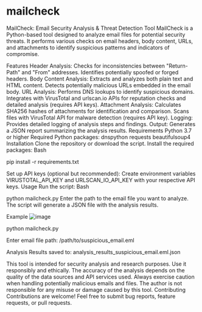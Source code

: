# mailcheck
MailCheck: Email Security Analysis & Threat Detection Tool
MailCheck is a Python-based tool designed to analyze email files for potential security threats. It performs various checks on email headers, body content, URLs, and attachments to identify suspicious patterns and indicators of compromise.

Features
Header Analysis:
Checks for inconsistencies between "Return-Path" and "From" addresses.
Identifies potentially spoofed or forged headers.
Body Content Analysis:
Extracts and analyzes both plain text and HTML content.
Detects potentially malicious URLs embedded in the email body.
URL Analysis:
Performs DNS lookups to identify suspicious domains.
Integrates with VirusTotal and urlscan.io APIs for reputation checks and detailed analysis (requires API keys).
Attachment Analysis:
Calculates SHA256 hashes of attachments for identification and comparison.
Scans files with VirusTotal API for malware detection (requires API key).
Logging:
Provides detailed logging of analysis steps and findings.
Output:
Generates a JSON report summarizing the analysis results.
Requirements
Python 3.7 or higher
Required Python packages:
dnspython
requests
beautifulsoup4
Installation
Clone the repository or download the script.
Install the required packages:
Bash

pip install -r requirements.txt

Set up API keys (optional but recommended):
Create environment variables VIRUSTOTAL_API_KEY and URLSCAN_IO_API_KEY with your respective API keys.
Usage
Run the script:
Bash

python mailcheck.py
Enter the path to the email file you want to analyze.
The script will generate a JSON file with the analysis results.

Example
![image](https://github.com/user-attachments/assets/12e7f538-0603-422b-96e5-151e7232d351)

python mailcheck.py

Enter email file path: /path/to/suspicious_email.eml

Analysis Results saved to: analysis_results_suspicious_email.eml.json


This tool is intended for security analysis and research purposes.
Use it responsibly and ethically.
The accuracy of the analysis depends on the quality of the data sources and API services used.
Always exercise caution when handling potentially malicious emails and files.
The author is not responsible for any misuse or damage caused by this tool.
Contributing
Contributions are welcome! Feel free to submit bug reports, feature requests, or pull requests.
